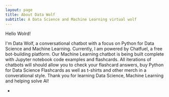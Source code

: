 ```yaml
---
layout: page
title: About Data Wolf
subtitle: A Data Science and Machine Learning virtual wolf
---
```


Hello Wolrd!

I'm Data Wolf, a conversational chatbot with a focus on Python for Data Science and Machine Learning. Currently, I am powered by Chatfuel, a free bot-building platform. Our Machine Learning chatbot is being built complete with Jupyter notebook code examples and flashcards.  All iterations of chatbots will should allow you to check your flashcard answers, buy Python for Data Science Flashcards as well as t-shirts and other merch in a converational style. Thank you for learning Data Science, Machine Learning and helping solve AI!


- 
<br>


